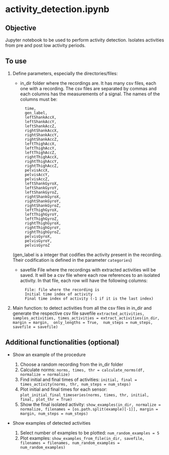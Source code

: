 # activity_detection.ipynb

## Objective
Jupyter notebook to be used to perform activity detection.
Isolates activities from pre and post low activity periods.

## To use
1. Define parameters, especially the directories/files:
	* in_dir
	    folder where the recordings are. It has many csv files, each one with a recording.
		The csv files are separated by commas and each columns has the measurements of a signal.
		The names of the columns must be:
		
			time, 
			gen_label,
			leftShankAccX,
			leftShankAccY,
			leftShankAccZ,
			rightShankAccX,
			rightShankAccY,	
			rightShankAccZ,
			leftThighAccX,
			leftThighAccY,
			leftThighAccZ,
			rightThighAccX,
			rightThighAccY,
			rightThighAccZ,
			pelvisAccX,
			pelvisAccY,
			pelvisAccZ, 
			leftShankGyroX,
			leftShankGyroY,
			leftShankGyroZ,
			rightShankGyroX,
			rightShankGyroY,	
			rightShankGyroZ,
			leftThighGyroX,
			leftThighGyroY,
			leftThighGyroZ,
			rightThighGyroX,
			rightThighGyroY,
			rightThighGyroZ,
			pelvisGyroX,
			pelvisGyroY,
			pelvisGyroZ
	
	(gen_label is a integer that codifies the activity present in the recording. Their codification is defined in the parameter `categories`)
			
	* savefile
	File where the recordings with extracted activities will be saved. It will be a csv file where each row references to an isolated activity. 
		In that file, each row will have the following columns:
		
			File: file where the recording is
			Initial time index of activity
			Final time index of activity (-1 if it is the last index)
3. Main function: 
    to detect activities from all the csv files in in_dir and generate the respective csv file savefile
    `extracted_activities, samples_activities, times_activities = extract_activities(in_dir, 
                                                                                    margin = margin, 
                                                                                    only_lengths = True, 
                                                                                    num_steps = num_steps, 
                                                                                    savefile = savefile)`
                       
## Additional functionalities (optional)
* Show an example of the procedure
	1. Choose a random recording from the in_dir folder
	2. Calculate norms:
	`norms, times, thr = calculate_norms(df, normalize = normalize)`
	3. Find initial and final times of activities:
	`initial, final = times_activity(norms, thr, num_steps = num_steps)`
	4. Plot initial and final times for each sensor:
	`plot_initial_final_timeseries(norms, times, thr, initial, final, plot_thr = True)`
	5. Show the final isolated activity:
	`show_examples(in_dir, normalize = normalize, filenames = [os.path.split(example)[-1]], margin = margin, num_steps = num_steps)`

* Show examples of detected activities
	1. Select number of examples to be plotted:
	`num_random_examples = 5`
	2. Plot examples: 
	`show_examples_from_file(in_dir, savefile, filenames = filenames, num_random_examples = num_random_examples)`